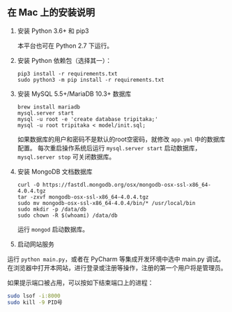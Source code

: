 ## 在 Mac 上的安装说明

1. 安装 Python 3.6+ 和 pip3

   本平台也可在 Python 2.7 下运行。

2. 安装 Python 依赖包（选择其一）：

   ```
   pip3 install -r requirements.txt
   sudo python3 -m pip install -r requirements.txt
   ```

3. 安装 MySQL 5.5+/MariaDB 10.3+ 数据库

   ```
   brew install mariadb
   mysql.server start
   mysql -u root -e 'create database tripitaka;'
   mysql -u root tripitaka < model/init.sql;
   ```
   如果数据库的用户和密码不是默认的root空密码，就修改 `app.yml` 中的数据库配置。
   每次重启操作系统后运行 `mysql.server start` 启动数据库，`mysql.server stop` 可关闭数据库。

4. 安装 MongoDB 文档数据库

   ```
   curl -O https://fastdl.mongodb.org/osx/mongodb-osx-ssl-x86_64-4.0.4.tgz
   tar -zxvf mongodb-osx-ssl-x86_64-4.0.4.tgz
   sudo mv mongodb-osx-ssl-x86_64-4.0.4/bin/* /usr/local/bin
   sudo mkdir -p /data/db
   sudo chown -R $(whoami) /data/db
   ```
   运行 `mongod` 启动数据库。

5. 启动网站服务

运行 `python main.py`，或者在 PyCharm 等集成开发环境中选中 main.py 调试。
在浏览器中打开本网站，进行登录或注册等操作，注册的第一个用户将是管理员。

如果提示端口被占用，可以按如下结束端口上的进程：
```sh
sudo lsof -i:8000
sudo kill -9 PID号
```

